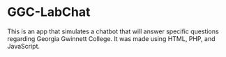 # GGC-LabChat
This is an app that simulates a chatbot that will answer specific questions regarding Georgia Gwinnett College. It was made using HTML, PHP, and JavaScript.
